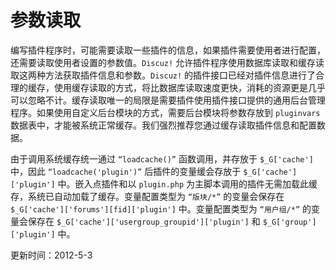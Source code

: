 # 参数读取
编写插件程序时，可能需要读取一些插件的信息，如果插件需要使用者进行配置，还需要读取使用者设置的参数值。`Discuz!` 允许插件程序使用数据库读取和缓存读取这两种方法获取插件信息和参数。`Discuz!` 的插件接口已经对插件信息进行了合理的缓存，使用缓存读取的方式，将比数据库读取速度更快，消耗的资源更是几乎可以忽略不计。缓存读取唯一的局限是需要插件使用插件接口提供的通用后台管理程序。如果使用自定义后台模块的方式，需要后台模块将参数存放到 `pluginvars` 数据表中，才能被系统正常缓存。我们强烈推荐您通过缓存读取插件信息和配置数据。 

由于调用系统缓存统一通过 `“loadcache()”` 函数调用，并存放于 `$_G['cache']` 中，因此 `“loadcache('plugin')”` 后插件的变量缓会存放于 `$_G['cache']['plugin']` 中。嵌入点插件和以 `plugin.php` 为主脚本调用的插件无需加载此缓存，系统已自动加载了缓存。变量配置类型为 `“版块/*”` 的变量会保存在 `$_G['cache']['forums'][fid]['plugin']` 中。变量配置类型为 `“用户组/*”` 的变量会保存在 `$_G['cache']['usergroup_groupid']['plugin']` 和 `$_G['group']['plugin']` 中。 

更新时间：2012-5-3
